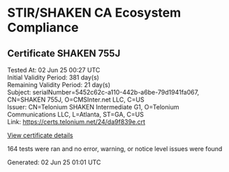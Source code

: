 # STIR/SHAKEN CA Ecosystem Compliance

## Certificate SHAKEN 755J

Tested At: 02 Jun 25 00:27 UTC\
Initial Validity Period: 381 day(s)\
Remaining Validity Period: 21 day(s)\
Subject: serialNumber=5452c62c-a110-442b-a6be-79d1941fa067, CN=SHAKEN 755J, O=CMSInter.net LLC, C=US\
Issuer: CN=Telonium SHAKEN Intermediate G1, O=Telonium Communications LLC, L=Atlanta, ST=GA, C=US\
Link: https://certs.telonium.net/24/da9f839e.crt

[View certificate details](https://x509.io/?cert=MIIDJTCCAsygAwIBAgIRAKombfFXFcEmSyFH0Z%2Fy%2FIowCgYIKoZIzj0EAwIwfDELMAkGA1UEBhMCVVMxCzAJBgNVBAgMAkdBMRAwDgYDVQQHDAdBdGxhbnRhMSQwIgYDVQQKDBtUZWxvbml1bSBDb21tdW5pY2F0aW9ucyBMTEMxKDAmBgNVBAMMH1RlbG9uaXVtIFNIQUtFTiBJbnRlcm1lZGlhdGUgRzEwHhcNMjQwNjA3MTQxNTUzWhcNMjUwNjIyMTgzMzU2WjBtMQswCQYDVQQGEwJVUzEZMBcGA1UEChMQQ01TSW50ZXIubmV0IExMQzEUMBIGA1UEAxMLU0hBS0VOIDc1NUoxLTArBgNVBAUTJDU0NTJjNjJjLWExMTAtNDQyYi1hNmJlLTc5ZDE5NDFmYTA2NzBZMBMGByqGSM49AgEGCCqGSM49AwEHA0IABAANTlggHh%2BiKeOCmRenEgIvezDha%2B51KPEmVLx0C6WMlNf9lAPgdlT4fS7BQglLClgy2d3jH1MD1WUiasefapOjggE8MIIBODAOBgNVHQ8BAf8EBAMCB4AwDAYDVR0TAQH%2FBAIwADAdBgNVHQ4EFgQUIaTIVn9swe3ObaDCbnLCAPS5DAkwHwYDVR0jBBgwFoAUqiS7%2FxR1QHkth2%2FoDUF3yrvNiLAwFwYDVR0gBBAwDjAMBgpghkgBhv8JAQEEMIGmBgNVHR8EgZ4wgZswgZigOqA4hjZodHRwczovL2F1dGhlbnRpY2F0ZS1hcGkuaWNvbmVjdGl2LmNvbS9kb3dubG9hZC92MS9jcmyiWqRYMFYxFDASBgNVBAcTC0JyaWRnZXdhdGVyMQswCQYDVQQIEwJOSjETMBEGA1UEAxMKU1RJLVBBIENSTDELMAkGA1UEBhMCVVMxDzANBgNVBAoTBlNUSS1QQTAWBggrBgEFBQcBGgQKMAigBhYENzU1SjAKBggqhkjOPQQDAgNHADBEAiAJq9in8vNbdrkoqutxlO7PdGa4UUlSKQI%2Ff8eJvcgGmQIgHQBHabPGscfA2hzY%2BQT6hljTiw1uovChMKpEASNJPX8%3D)

164 tests were ran and no error, warning, or notice level issues were found


Generated: 02 Jun 25 01:01 UTC